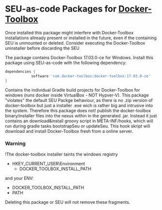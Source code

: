 # SEU-as-code Packages for [Docker-Toolbox](https://www.docker.com/products/docker-toolbox)

Once installed this package might interfere with Docker-Toolbox installations allready present or installed in the future, even if the containing SEU is unmounted or deleted.
Consider executing the Docker-Toolbox uninstaller before discarding the SEU


The package contains Docker-Toolbox 17.03.0-ce for Windows. 
Install this package using SEU-as-code with the following dependency:
```groovy
dependencies {
		    software 'com.docker-toolbox:docker-toolbox:17.03.0-ce'
}
```

Contains the individual Gradle build projects for Docker-Toolbox for windows (runs docker inside VirtualBox - NOT Hypver-V).
This package "violates" the default SEU Packge behaviour, as there is no .zip version of docker-toolbox but just a installer .exe wich is rather big and intrusive into the system.
Therefore this package does not! publish the docker-toolbox binary/installer files into the nexus within in the generated .jar. 
Instead it just contains an download&install groovy script in META-INF/hooks, which will run during gradle tasks bootstrapSeu or updateSeu.
This hook skript will download and install Docker-Toolbox fresh from a online server.

### Warning
!The docker-toolbox installer taints the windows registry
  * HKEY_CURRENT_USER\Environment
    * DOCKER_TOOLBOX_INSTALL_PATH
    
and your ENV:
  * DOCKER_TOOLBOX_INSTALL_PATH
  * PATH

Deleting this package or SEU will not remove these fragments.

